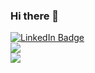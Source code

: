 ### Hi there 👋

<!--
**pranay2173/pranay2173** is a ✨ _special_ ✨ repository because its `README.md` (this file) appears on your GitHub profile.

Here are some ideas to get you started:

- 🔭 I’m currently working on ...
- 🌱 I’m currently learning ...
- 👯 I’m looking to collaborate on ...
- 🤔 I’m looking for help with ...
- 💬 Ask me about ...
- 📫 How to reach me: ...
- 😄 Pronouns: ...
- ⚡ Fun fact: ...
-->
<div id="badges">
  <a href="https://www.linkedin.com/in/pranaybhandari" target=”_blank”>
    <img src="https://img.shields.io/badge/LinkedIn-blue?style=for-the-badge&logo=linkedin&logoColor=white" alt="LinkedIn Badge"/>
<!--   </a>
  <a href="https://leetcode.com/sj1705/" target=”_blank”>
    <img src="https://img.shields.io/badge/leetcode-black?style=for-the-badge&logo=leetcode&logoColor=white" alt="LeetCode Badge"/>
  </a>
  <a href="https://shrestha-portfolio.netlify.app/" target=”_blank”>
    <img src="https://img.shields.io/badge/portfolio-purple?style=for-the-badge&logo=none&logoColor=white" alt="Portfolio Badge"/>
  </a> -->
</div>

<div style="align:center">
  <img src="https://github-readme-stats.vercel.app/api/top-langs/?username=pranay-bhandari&hide=html,scss&layout=compact&theme=radical" />
</div>

<div style="align:center">
  <!-- <img src="https://github-readme-stats.vercel.app/api/top-langs/?username=pranay-bhandari&hide=html,scss&layout=compact&theme=radical" /> -->
<img src="https://streak-stats.demolab.com/?user=pranay-bhandari&theme=algolia" />
</div>
